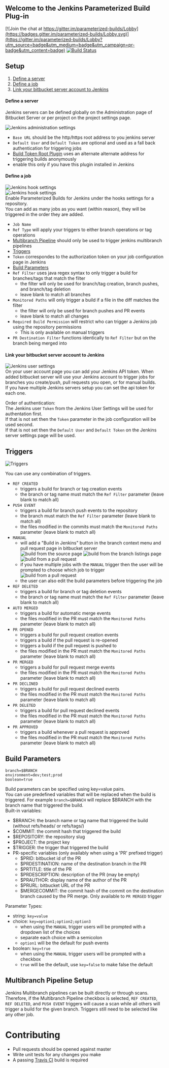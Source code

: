 ## Welcome to the Jenkins Parameterized Build Plug-in

[![Join the chat at https://gitter.im/parameterized-builds/Lobby](https://badges.gitter.im/parameterized-builds/Lobby.svg)](https://gitter.im/parameterized-builds/Lobby?utm_source=badge&utm_medium=badge&utm_campaign=pr-badge&utm_content=badge)
[![Build Status](https://travis-ci.org/KyleLNicholls/parameterized-builds.svg?branch=master)](https://travis-ci.org/KyleLNicholls/parameterized-builds)

## Setup
1. [Define a server](#define-a-server)
2. [Define a job](#define-a-job)
3. [Link your bitbucket server account to Jenkins](#link-your-bitbucket-server-account-to-jenkins)

#### Define a server
Jenkins servers can be defined globally on the Administration page of Bitbucket Server
or per project on the project settings page.

![Jenkins administration settings](readme/img/jenkins_admin.png)  
* `Base URL` should be the http/https root address to you jenkins server
* `Default User` and `Default Token` are optional and used as a fall back 
authentication for triggering jobs
* [Build Token Root Plugin](https://wiki.jenkins-ci.org/display/JENKINS/Build+Token+Root+Plugin) 
uses an alternate alternate address for triggering builds anonymously 
 * enable this only if you have this plugin installed in Jenkins

#### Define a job
![Jenkins hook settings](readme/img/jenkins_hook2.png)  
![Jenkins hook settings](readme/img/jenkins_hook.png)  
Enable Parameterized Builds for Jenkins under the hooks settings for a repository.  
You can add as many jobs as you want (within reason), 
they will be triggered in the order they are added.
* `Job Name`
* `Ref Type` will apply your triggers to either branch operations or tag operations
* [Multibranch Pipeline](#multibranch-pipeline-setup) should only be used to trigger jenkins multibranch pipelines
* [Triggers](#triggers)
* `Token` correspondes to the authorization token on your job configuration page in Jenkins
* [Build Parameters](#build-parameters)
* `Ref Filter` uses java regex syntax to only trigger a 
build for branches/tags that match the filter
  * the filter will only be used for branch/tag creation, branch pushes, and branch/tag deletion
  * leave blank to match all branches
* `Monitored Paths` will only trigger a build if a file in the diff matches the filter
  * the filter will only be used for branch pushes and PR events
  * leave blank to match all changes
* `Required Build Permission` will restrict who can trigger a Jenkins job using the repository permissions
  * This is only available on manual triggers
* `PR Destination Filter` functions identically to `Ref Filter` but on the branch being merged into

#### Link your bitbucket server account to Jenkins
![Jenkins user settings](readme/img/jenkins_user.png)  
On your user account page you can add your Jenkins API token.
When added bitbucket server will use your Jenkins account 
to trigger jobs for branches you create/push, pull requests you open, or for manual builds.  
If you have multiple Jenkins servers setup you can set the api token for each one.

Order of authentication:  
The Jenkins user `Token` from the Jenkins User Settings will be used for authentation first.  
If that is not set then the `Token` parameter in the job configuration will be used second.  
If that is not set then the `Default User` and `Default Token` on the Jenkins 
server settings page will be used.


## Triggers
![Triggers](readme/img/triggers.png) 

You can use any combination of triggers.
* `REF CREATED`
  * triggers a build for branch or tag creation events
  * the branch or tag name must match the `Ref Filter` parameter (leave blank to match all)
* `PUSH EVENT`
  * triggers a build for branch push events to the repository
  * the branch must match the `Ref Filter` parameter (leave blank to match all)
  * the files modified in the commits must match the `Monitored Paths` parameter (leave blank to match all)
* `MANUAL`
  * will add a "Build in Jenkins" button in the branch context menu and pull request page in bitbucket server  
![build from the source page](readme/img/build1.png) 
![build from the branch listings page](readme/img/build3.png)
![build from a pull request](readme/img/build2.png)
  * if you have multiple jobs with the `MANUAL` trigger then the user will be prompted to choose which job to trigger  
![build from a pull request](readme/img/build_dialog.png)
  * the user can also edit the build parameters before triggering the job
* `REF DELETED`
  * triggers a build for branch or tag deletion events
  * the branch or tag name must match the `Ref Filter` parameter (leave blank to match all)
* `AUTO MERGED`
  * triggers a build for automatic merge events
  * the files modified in the PR must match the `Monitored Paths` parameter (leave blank to match all)
* `PR OPENED`
  * triggers a build for pull request creation events
  * triggers a build if the pull request is re-opened
  * triggers a build if the pull request is pushed to
  * the files modified in the PR must match the `Monitored Paths` parameter (leave blank to match all)
* `PR MERGED`
  * triggers a build for pull request merge events
  * the files modified in the PR must match the `Monitored Paths` parameter (leave blank to match all)
* `PR DECLINED`
  * triggers a build for pull request declined events
  * the files modified in the PR must match the `Monitored Paths` parameter (leave blank to match all)
* `PR DELETED`
  * triggers a build for pull request declined events
  * the files modified in the PR must match the `Monitored Paths` parameter (leave blank to match all)
* `PR APPROVED`
  * triggers a build whenever a pull request is approved
  * the files modified in the PR must match the `Monitored Paths` parameter (leave blank to match all)


## Build Parameters
```
branch=$BRANCH  
environment=dev;test;prod
boolean=true
```
Build parameters can be specified using key=value pairs.  
You can use predefined variables that will be replaced when the build is triggered. 
For example `branch=$BRANCH` will replace $BRANCH with the branch name that triggered the build.  
Built-in variables: 
* $BRANCH: the branch name or tag name that triggered the build (without refs/heads/ or refs/tags/)
* $COMMIT: the commit hash that triggered the build 
* $REPOSITORY: the repository slug
* $PROJECT: the project key
* $TRIGGER: the trigger that triggered the build
* PR-specific variables (only availably when using a 'PR' prefixed trigger)
  * $PRID: bitbucket id of the PR
  * $PRDESTINATION: name of the destination branch in the PR
  * $PRTITLE: title of the PR
  * $PRDESCRIPTION: description of the PR (may be empty)
  * $PRAUTHOR: display name of the author of the PR
  * $PRURL: bitbucket URL of the PR
  * $MERGECOMMIT: the commit hash of the commit on the destination branch caused by the PR merge. Only available to `PR MERGED` trigger

Parameter Types:
* string: `key=value`
* choice: `key=option1;option2;option3`
  * when using the `MANUAL` trigger users will be prompted with a dropdown list of the choices
  * separate each choice with a semicolon
  * `option1` will be the default for push events
* boolean: `key=true`
  * when using the `MANUAL` trigger users will be prompted with a checkbox
  * `true` will be the default, use `key=false` to make false the default  
 
## Multibranch Pipeline Setup
Jenkins Multibranch pipelines can be built directly or through scans. Therefore, if the Multibranch Pipeline checkbox is
selected, `REF CREATED`, `REF DELETED`, and `PUSH EVENT` triggers will cause a scan while all others will trigger a build
for the given branch. Triggers still need to be selected like any other job.

 
# Contributing
* Pull requests should be opened against master
* Write unit tests for any changes you make
* A passing [Travis CI](https://travis-ci.org/KyleLNicholls/parameterized-builds) build is required
